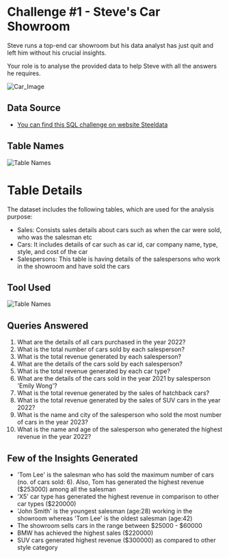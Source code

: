 
# Challenge #1 - Steve's Car Showroom

Steve runs a top-end car showroom but his data analyst has just quit and left him without his crucial insights.

Your role is to analyse the provided data to help Steve with all the answers he requires.





![Car_Image](https://images.unsplash.com/photo-1547744152-14d985cb937f?ixlib=rb-4.0.3&ixid=MnwxMjA3fDB8MHxzZWFyY2h8MXx8Zm9yZCUyMG11c3Rhbmd8ZW58MHx8MHx8&w=1000&q=80)
## Data Source

 - [You can find this SQL challenge on website Steeldata ](https://www.steeldata.org.uk/SQL1.html)



## Table Names


![Table Names](https://www.steeldata.org.uk/assets/images/challenge1tables.jpg)

# Table Details

The dataset includes the following tables, which are used for the analysis purpose:
- Sales: Consists sales details about cars such as when the car were sold, who was the salesman etc
- Cars: It includes details of car such as car id, car company name, type, style, and cost of the car
- Salespersons: This table is having details of the salespersons who work in the showroom and have sold the cars
## Tool Used

![Table Names](https://www.bconcepts.pt/wp-content/uploads/2020/11/Microsoft-SQL-Server.png)

## Queries Answered

1. What are the details of all cars purchased in the year 2022?
2. What is the total number of cars sold by each salesperson?
3. What is the total revenue generated by each salesperson?
4. What are the details of the cars sold by each salesperson?
5. What is the total revenue generated by each car type?
6. What are the details of the cars sold in the year 2021 by salesperson 'Emily Wong'?
7. What is the total revenue generated by the sales of hatchback cars?
8. What is the total revenue generated by the sales of SUV cars in the year 2022?
9. What is the name and city of the salesperson who sold the most number of cars in the year 2023?
10. What is the name and age of the salesperson who generated the highest revenue in the year 2022?
## Few of the Insights Generated

- 'Tom Lee' is the salesman who has sold the maximum number of cars (no. of cars sold: 6). Also, Tom has generated the highest revenue ($253000) among all the salesman
- 'X5' car type has generated the highest revenue in comparison to other car types ($220000) 
- 'John Smith' is the youngest salesman (age:28) working in the showroom whereas 'Tom Lee' is the oldest salesman (age:42)
- The showroom sells cars in the range between $25000 - $60000
- BMW has achieved the highest sales ($220000)
- SUV cars generated highest revenue ($300000) as compared to other style category
